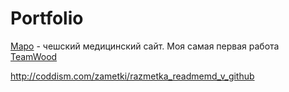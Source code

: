 # Portfolio
[Mapo](https://klgdf.github.io/portfolio/mapo/) - чешский медицинский сайт. Моя самая первая работа
[TeamWood]()



http://coddism.com/zametki/razmetka_readmemd_v_github
